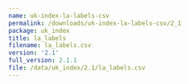 ```yaml
---
name: uk-index-la-labels-csv
permalink: /downloads/uk-index-la-labels-csv/2_1
package: uk_index
title: la_labels
filename: la_labels.csv
version: '2.1'
full_version: 2.1.1
file: /data/uk_index/2.1/la_labels.csv
---
```

